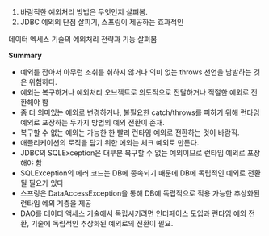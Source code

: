 1. 바람직한 예외처리 방법은 무엇인지 살펴봄.
2. JDBC 예외의 단점 살피기, 스프링이 제공하는 효과적인

데이터 엑세스 기술의 예외처리 전략과 기능 살펴봄

**Summary**

- 예외를 잡아서 아무런 조취를 취하지 않거나 의미 없는 throws 선언을 남발하는 것은 위험하다.
- 예외는 복구하거나 예외처리 오브젝트로 의도적으로 전달하거나 적절한 예외로 전환해야 함
- 좀 더 의미있는 예외로 변경하거나, 불필요한 catch/throws를 피하기 위해 런타임 예외로 포장하는
두가지 방법의 예외 전환이 존재.
- 복구할 수 없는 예외는 가능한 한 빨리 런타임 예외로 전환하는 것이 바람직.
- 애플리케이션의 로직을 담기 위한 에외는 체크 예외로 만든다.
- JDBC의 SQLException은 대부분 복구할 수 없는 예외이므로 런타임 예외로 포장해야 함
- SQLException의 에러 코드는 DB에 종속되기 때문에 DB에 독립적인 예외로 전환될 필요가 있다
- 스프링은 DataAccessException을 통해 DB에 독립적으로 적용 가능한 추상화된 런타임 예외 계층을 제공
- DAO를 데이터 액세스 기술에서 독립시키려면 인터페이스 도입과 런타임 예외 전환, 기술에 독립적인 추상화된 
예외로의 전환이 필요.


